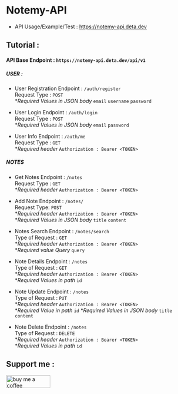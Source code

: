 # Notemy-API
- API Usage/Example/Test :
  https://notemy-api.deta.dev

## Tutorial :
#### API Base Endpoint : `https://notemy-api.deta.dev/api/v1`
##### USER :
- User Registration Endpoint : `/auth/register` <br>
 Request Type : `POST`<br>
 **Required Values in JSON body* `email` `username` `password`
 
 - User Login Endpoint : `/auth/login` <br>
 Request Type : `POST`<br>
 **Required Values in JSON body* `email` `password`
 
 - User Info Endpoint : `/auth/me` <br>
 Request Type : `GET`<br>
  **Required header* `Authorization : Bearer <TOKEN>`
  
  
 ##### NOTES
 -  Get Notes Endpoint : `/notes` <br>
 Request Type : `GET`<br>
 **Required header* `Authorization : Bearer <TOKEN>`
 
 - Add Note Endpoint : `/notes/` <br>
Request Type: `POST`<br>
 **Required header* `Authorization : Bearer <TOKEN>`<br>
 **Required Values in JSON body* `title` `content` 
 
  - Notes Search Endpoint : `/notes/search` <br>
 Type of Request : `GET`<br>
 **Required header* `Authorization : Bearer <TOKEN>`<br>
 **Required value Query* `query`
 
  - Note Details Endpoint : `/notes` <br>
 Type of Request : `GET`<br>
 **Required header* `Authorization : Bearer <TOKEN>`<br>
 **Required Values in path* `id`
 
   - Note Update Endpoint : `/notes` <br>
 Type of Request : `PUT`<br>
 **Required header* `Authorization : Bearer <TOKEN>`<br>
 **Required Value in path* `id`
 **Required Values in JSON body* `title` `content`
 
  - Note Delete Endpoint : `/notes` <br>
 Type of Request : `DELETE`<br>
 **Required header* `Authorization : Bearer <TOKEN>`<br>
 **Required Values in path* `id`
 
 ## Support me :
<a href="https://www.buymeacoffee.com/debiprasadxd">
<img src="https://cdn.buymeacoffee.com/buttons/v2/default-yellow.png" alt="buy me a coffee" width="120" height="34" />
</a>

 